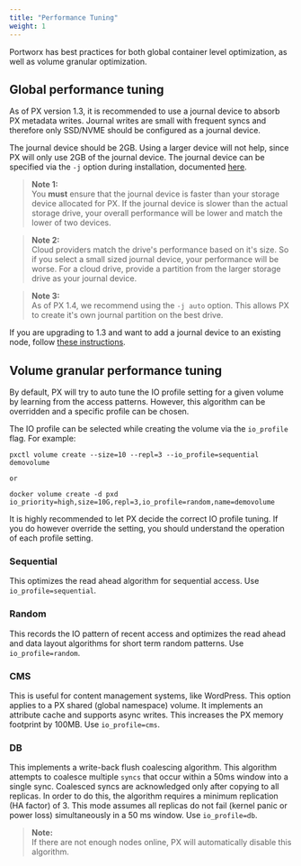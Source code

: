 ```yaml
---
title: "Performance Tuning"
weight: 1
---
```


Portworx has best practices for both global container level optimization, as well as volume granular optimization.

## Global performance tuning
As of PX version 1.3, it is recommended to use a journal device to absorb PX metadata writes.  Journal writes are small with frequent syncs and therefore only SSD/NVME should be configured as a journal device.

The journal device should be 2GB.  Using a larger device will not help, since PX will only use 2GB of the journal device.  The journal device can be specified via the `-j` option during installation, documented [here](/runc/options.html#opts).

>**Note 1:**<br/>You **must** ensure that the journal device is faster than your storage device allocated for PX.  If the journal device is slower than the actual storage drive, your overall performance will be lower and match the lower of two devices.

>**Note 2:**<br/>Cloud providers match the drive's performance based on it's size.  So if you select a small sized journal device, your performance will be worse.  For a cloud drive, provide a partition from the larger storage drive as your journal device.

>**Note 3:**<br/>As of PX 1.4, we recommend using the `-j auto` option.  This allows PX to create it's own journal partition on the best drive.

If you are upgrading to 1.3 and want to add a journal device to an existing node, follow [these instructions](/maintain/add-journal-dev.html).

## Volume granular performance tuning
By default, PX will try to auto tune the IO profile setting for a given volume by learning from the access patterns.  However, this algorithm can be overridden and a specific profile can be chosen.

The IO profile can be selected while creating the volume via the `io_profile` flag.  For example:

```
pxctl volume create --size=10 --repl=3 --io_profile=sequential demovolume

or

docker volume create -d pxd io_priority=high,size=10G,repl=3,io_profile=random,name=demovolume
```

It is highly recommended to let PX decide the correct IO profile tuning.  If you do however override the setting, you should understand the operation of each profile setting.

### Sequential
This optimizes the read ahead algorithm for sequential access.  Use `io_profile=sequential`.

### Random
This records the IO pattern of recent access and optimizes the read ahead and data layout algorithms for short term random patterns.  Use `io_profile=random`.

### CMS
This is useful for content management systems, like WordPress.  This option applies to a PX shared (global namespace) volume.  It implements an attribute cache and supports async writes.  This increases the PX memory footprint by 100MB.  Use `io_profile=cms`.

### DB
This implements a write-back flush coalescing algorithm.  This algorithm attempts to coalesce multiple `syncs` that occur within a 50ms window into a single sync. Coalesced syncs are acknowledged only after copying to all replicas. In order to do this, the algorithm requires a minimum replication (HA factor) of 3. This mode assumes all replicas do not fail (kernel panic or power loss) simultaneously in a 50 ms window. Use `io_profile=db`.

>**Note:**<br/>If there are not enough nodes online, PX will automatically disable this algorithm.
